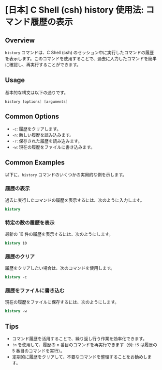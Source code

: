 # [日本] C Shell (csh) history 使用法: コマンド履歴の表示

## Overview
`history` コマンドは、C Shell (csh) のセッション中に実行したコマンドの履歴を表示します。このコマンドを使用することで、過去に入力したコマンドを簡単に確認し、再実行することができます。

## Usage
基本的な構文は以下の通りです。

```
history [options] [arguments]
```

## Common Options
- `-c`: 履歴をクリアします。
- `-n`: 新しい履歴を読み込みます。
- `-r`: 保存された履歴を読み込みます。
- `-w`: 現在の履歴をファイルに書き込みます。

## Common Examples
以下に、`history` コマンドのいくつかの実用的な例を示します。

### 履歴の表示
過去に実行したコマンドの履歴を表示するには、次のように入力します。

```csh
history
```

### 特定の数の履歴を表示
最新の 10 件の履歴を表示するには、次のようにします。

```csh
history 10
```

### 履歴のクリア
履歴をクリアしたい場合は、次のコマンドを使用します。

```csh
history -c
```

### 履歴をファイルに書き込む
現在の履歴をファイルに保存するには、次のようにします。

```csh
history -w
```

## Tips
- コマンド履歴を活用することで、繰り返し行う作業を効率化できます。
- `!n` を使用して、履歴の n 番目のコマンドを再実行できます（例: `!5` は履歴の 5 番目のコマンドを実行）。
- 定期的に履歴をクリアして、不要なコマンドを整理することをお勧めします。